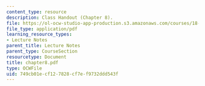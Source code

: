 ```yaml
---
content_type: resource
description: Class Handout (Chapter 8).
file: https://ol-ocw-studio-app-production.s3.amazonaws.com/courses/18-996-random-matrix-theory-and-its-applications-spring-2004/749cb01ecf127828cf7ef9732ddd543f_chapter8.pdf
file_type: application/pdf
learning_resource_types:
- Lecture Notes
parent_title: Lecture Notes
parent_type: CourseSection
resourcetype: Document
title: chapter8.pdf
type: OCWFile
uid: 749cb01e-cf12-7828-cf7e-f9732ddd543f
---
```

